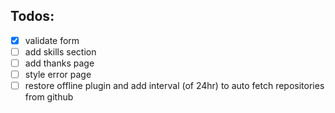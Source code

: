 ## Todos:
* [x] validate form
* [ ] add skills section 
* [ ] add thanks page
* [ ] style error page
* [ ] restore offline plugin and add interval (of 24hr) to auto fetch repositories from github
